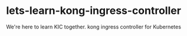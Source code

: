 # lets-learn-kong-ingress-controller
We're here to learn KIC together. kong ingress controller for Kubernetes

